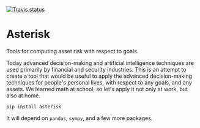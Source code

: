 [![Travis status](https://img.shields.io/travis/mindey/asterisk/master.svg?style=flat)](https://travis-ci.org/mindey/asterisk)
# Asterisk
Tools for computing asset risk with respect to goals.

Today advanced decision-making and artificial intelligence techniques are used primarily by financial and security industries. This is an attempt to create a tool that would be useful to apply the advanced decision-making techniques for people's personal lives, with respect to any goals, and any assets. We learned math at school, so let's apply it not only at work, but also at home.

    pip install asterisk

It will depend on ``pandas``, ``sympy``, and a few more packages.
